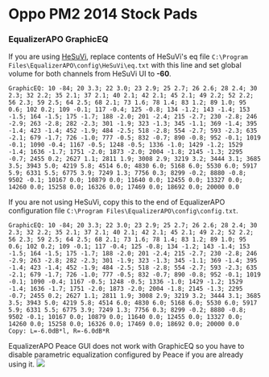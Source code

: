 # Oppo PM2 2014 Stock Pads
### EqualizerAPO GraphicEQ
If you are using [HeSuVi](https://sourceforge.net/projects/hesuvi/), replace contents of HeSuVi's eq file `C:\Program Files\EqualizerAPO\config\HeSuVi\eq.txt` with this line and set global volume for both channels from HeSuVi UI to **-60**.
```
GraphicEQ: 10 -84; 20 3.3; 22 3.0; 23 2.9; 25 2.7; 26 2.6; 28 2.4; 30 2.3; 32 2.2; 35 2.1; 37 2.1; 40 2.1; 42 2.1; 45 2.1; 49 2.2; 52 2.2; 56 2.3; 59 2.5; 64 2.5; 68 2.1; 73 1.6; 78 1.4; 83 1.2; 89 1.0; 95 0.6; 102 0.2; 109 -0.1; 117 -0.4; 125 -0.8; 134 -1.2; 143 -1.4; 153 -1.5; 164 -1.5; 175 -1.7; 188 -2.0; 201 -2.4; 215 -2.7; 230 -2.8; 246 -2.9; 263 -2.8; 282 -2.3; 301 -1.9; 323 -1.3; 345 -1.1; 369 -1.4; 395 -1.4; 423 -1.4; 452 -1.9; 484 -2.5; 518 -2.8; 554 -2.7; 593 -2.3; 635 -2.1; 679 -1.7; 726 -1.0; 777 -0.5; 832 -0.7; 890 -0.8; 952 -0.1; 1019 -0.1; 1090 -0.4; 1167 -0.5; 1248 -0.5; 1336 -1.0; 1429 -1.2; 1529 -1.4; 1636 -1.7; 1751 -2.0; 1873 -2.0; 2004 -1.8; 2145 -1.3; 2295 -0.7; 2455 0.2; 2627 1.1; 2811 1.9; 3008 2.9; 3219 3.2; 3444 3.1; 3685 3.5; 3943 5.0; 4219 5.8; 4514 6.0; 4830 6.0; 5168 6.0; 5530 6.0; 5917 5.9; 6331 5.5; 6775 3.9; 7249 1.3; 7756 0.3; 8299 -0.2; 8880 -0.8; 9502 -0.1; 10167 0.0; 10879 0.0; 11640 0.0; 12455 0.0; 13327 0.0; 14260 0.0; 15258 0.0; 16326 0.0; 17469 0.0; 18692 0.0; 20000 0.0
```
If you are not using HeSuVi, copy this to the end of EqualizerAPO configuration file `C:\Program Files\EqualizerAPO\config\config.txt`.
```
GraphicEQ: 10 -84; 20 3.3; 22 3.0; 23 2.9; 25 2.7; 26 2.6; 28 2.4; 30 2.3; 32 2.2; 35 2.1; 37 2.1; 40 2.1; 42 2.1; 45 2.1; 49 2.2; 52 2.2; 56 2.3; 59 2.5; 64 2.5; 68 2.1; 73 1.6; 78 1.4; 83 1.2; 89 1.0; 95 0.6; 102 0.2; 109 -0.1; 117 -0.4; 125 -0.8; 134 -1.2; 143 -1.4; 153 -1.5; 164 -1.5; 175 -1.7; 188 -2.0; 201 -2.4; 215 -2.7; 230 -2.8; 246 -2.9; 263 -2.8; 282 -2.3; 301 -1.9; 323 -1.3; 345 -1.1; 369 -1.4; 395 -1.4; 423 -1.4; 452 -1.9; 484 -2.5; 518 -2.8; 554 -2.7; 593 -2.3; 635 -2.1; 679 -1.7; 726 -1.0; 777 -0.5; 832 -0.7; 890 -0.8; 952 -0.1; 1019 -0.1; 1090 -0.4; 1167 -0.5; 1248 -0.5; 1336 -1.0; 1429 -1.2; 1529 -1.4; 1636 -1.7; 1751 -2.0; 1873 -2.0; 2004 -1.8; 2145 -1.3; 2295 -0.7; 2455 0.2; 2627 1.1; 2811 1.9; 3008 2.9; 3219 3.2; 3444 3.1; 3685 3.5; 3943 5.0; 4219 5.8; 4514 6.0; 4830 6.0; 5168 6.0; 5530 6.0; 5917 5.9; 6331 5.5; 6775 3.9; 7249 1.3; 7756 0.3; 8299 -0.2; 8880 -0.8; 9502 -0.1; 10167 0.0; 10879 0.0; 11640 0.0; 12455 0.0; 13327 0.0; 14260 0.0; 15258 0.0; 16326 0.0; 17469 0.0; 18692 0.0; 20000 0.0
Copy: L=-6.0dB*l, R=-6.0dB*R
```
EqualizerAPO Peace GUI does not work with GraphicEQ so you have to disable parametric equalization configured by Peace if you are already using it.
![](https://raw.githubusercontent.com/jaakkopasanen/AutoEq/master/results/Innerfidelity%202017/innerfidelity/onear/Oppo%20PM2%202014%20Stock%20Pads/Oppo%20PM2%202014%20Stock%20Pads.png)
